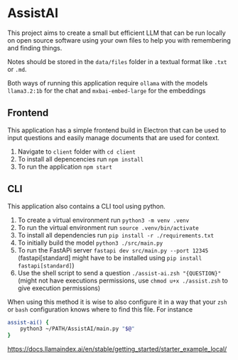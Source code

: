 # AssistAI

This project aims to create a small but efficient LLM that can be run locally on open source software using your own files to help you with remembering and finding things.

Notes should be stored in the `data/files` folder in a textual format like `.txt` or `.md`.

Both ways of running this application require `ollama` with the models `llama3.2:1b` for the chat and `mxbai-embed-large` for the embeddings

## Frontend

This application has a simple frontend build in Electron that can be used to input questions and easily manage documents that are used for context.

1. Navigate to `client` folder with `cd client`
2. To install all depencencies run `npm install`
3. To run the application `npm start`

## CLI

This application also contains a CLI tool using python.

1. To create a virtual environment run `python3 -m venv .venv`
2. To run the virtual environment run `source .venv/bin/activate`
3. To install all dependencies run `pip install -r ./requirements.txt`
4. To initially build the model `python3 ./src/main.py`
5. To run the FastAPi server `fastapi dev src/main.py --port 12345` (fastapi\[standard\] might have to be installed using `pip install fastapi[standard]`)
6. Use the shell script to send a question `./assist-ai.zsh "{QUESTION}"` (might not have executions permissions, use `chmod u+x ./assist.zsh` to give execution permissions)

When using this method it is wise to also configure it in a way that your `zsh` or `bash` configuration knows where to find this file. For instance

```bash
assist-ai() {
    python3 ~/PATH/AssistAI/main.py "$@"
}
```

https://docs.llamaindex.ai/en/stable/getting_started/starter_example_local/
